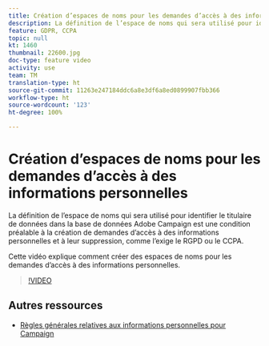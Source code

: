 ```yaml
---
title: Création d’espaces de noms pour les demandes d’accès à des informations personnelles dans Adobe Campaign Standard (ACS)
description: La définition de l’espace de noms qui sera utilisé pour identifier le titulaire de données dans la base de données Adobe Campaign est une condition préalable aux demandes d’accès à des informations personnelles et à leur suppression, comme l’exige le RGPD ou le CCPA. Cette vidéo explique comment créer des espaces de noms pour les demandes d’accès à des informations personnelles.
feature: GDPR, CCPA
topic: null
kt: 1460
thumbnail: 22600.jpg
doc-type: feature video
activity: use
team: TM
translation-type: ht
source-git-commit: 11263e247184ddc6a8e3df6a8ed0899907fbb366
workflow-type: ht
source-wordcount: '123'
ht-degree: 100%

---
```



# Création d’espaces de noms pour les demandes d’accès à des informations personnelles

La définition de l’espace de noms qui sera utilisé pour identifier le titulaire de données dans la base de données Adobe Campaign est une condition préalable à la création de demandes d’accès à des informations personnelles et à leur suppression, comme l’exige le RGPD ou le CCPA.

Cette vidéo explique comment créer des espaces de noms pour les demandes d’accès à des informations personnelles.

>[!VIDEO](https://video.tv.adobe.com/v/22600?quality=12&captions=fre_fr)

## Autres ressources

* [Règles générales relatives aux informations personnelles pour Campaign](https://helpx.adobe.com/fr/campaign/kb/campaign-privacy-overview.html)
